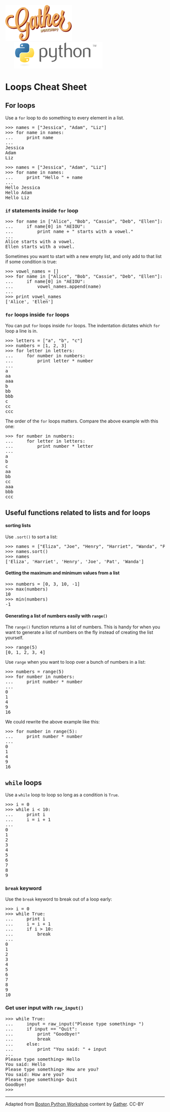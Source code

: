 [<img src="../assets/gather_workshops_logo.svg" alt="Gather Workshops" style="width:15em" />](http://gathergather.co.nz/workshops/)
[<img src="../assets/python-logo-generic.svg" alt="Gather Workshops" style="width:20em; margin-left:2em;" />](http://www.python.org)

# Loops Cheat Sheet

##  For loops

Use a <code>for</code> loop to do something to every element in a list.

<pre>
>>> names = ["Jessica", "Adam", "Liz"]
>>> for name in names:
...     print name
...
Jessica
Adam
Liz</pre>

<pre>
>>> names = ["Jessica", "Adam", "Liz"]
>>> for name in names:
...     print "Hello " + name
...
Hello Jessica
Hello Adam
Hello Liz</pre>

###  <code>if</code> statements inside <code>for</code> loop

<pre>
>>> for name in ["Alice", "Bob", "Cassie", "Deb", "Ellen"]:
...     if name[0] in "AEIOU":
...         print name + " starts with a vowel."
...
Alice starts with a vowel.
Ellen starts with a vowel.</pre>

Sometimes you want to start with a new empty list, and only add to that list if some condition is true:

<pre>
>>> vowel_names = []
>>> for name in ["Alice", "Bob", "Cassie", "Deb", "Ellen"]:
...     if name[0] in "AEIOU":
...         vowel_names.append(name)
...
>>> print vowel_names
['Alice', 'Ellen']</pre>

###  <code>for</code> loops inside <code>for</code> loops

You can put <code>for</code> loops inside <code>for</code> loops. The indentation dictates which <code>for</code> loop a line is in.

<pre>
>>> letters = ["a", "b", "c"]
>>> numbers = [1, 2, 3]
>>> for letter in letters:
...     for number in numbers:
...         print letter * number
...
a
aa
aaa
b
bb
bbb
c
cc
ccc</pre>

The order of the <code>for</code> loops matters. Compare the above example with this one:

<pre>
>>> for number in numbers:
...     for letter in letters:
...         print number * letter
...
a
b
c
aa
bb
cc
aaa
bbb
ccc</pre>

##  Useful functions related to lists and for loops

####  sorting lists

Use <code>.sort()</code> to sort a list:

<pre>
>>> names = ["Eliza", "Joe", "Henry", "Harriet", "Wanda", "Pat"]
>>> names.sort()
>>> names
['Eliza', 'Harriet', 'Henry', 'Joe', 'Pat', 'Wanda']
</pre>

####  Getting the maximum and minimum values from a list

<pre>
>>> numbers = [0, 3, 10, -1]
>>> max(numbers)
10
>>> min(numbers)
-1
</pre>

####  Generating a list of numbers easily with <code>range()</code>

The <code>range()</code> function returns a list of numbers. This is handy for when you want to generate a list of numbers on the fly instead of creating the list yourself.

<pre>
>>> range(5)
[0, 1, 2, 3, 4]
</pre>

Use <code>range</code> when you want to loop over a bunch of numbers in a list:

<pre>
>>> numbers = range(5)
>>> for number in numbers:
...     print number * number
...
0
1
4
9
16
</pre>

We could rewrite the above example like this:

<pre>
>>> for number in range(5):
...     print number * number
...
0
1
4
9
16
</pre>

##  <code>while</code> loops

Use a <code>while</code> loop to loop so long as a condition is <code>True</code>.

<pre>>>> i = 0
>>> while i < 10:
...     print i
...     i = i + 1
...
0
1
2
3
4
5
6
7
8
9</pre>

###  <code>break</code> keyword

Use the <code>break</code> keyword to break out of a loop early:

<pre>
>>> i = 0
>>> while True:
...     print i
...     i = i + 1
...     if i > 10:
...         break
...
0
1
2
3
4
5
6
7
8
9
10</pre>

###  Get user input with <code>raw_input()</code>

<pre>
>>> while True:
...     input = raw_input("Please type something> ")
...     if input == "Quit":
...         print "Goodbye!"
...         break
...     else:
...         print "You said: " + input
...
Please type something> Hello
You said: Hello
Please type something> How are you?
You said: How are you?
Please type something> Quit
Goodbye!
>>> </pre>

---------------------------------------

Adapted from [Boston Python Workshop](https://openhatch.org/wiki/Boston_Python_Workshop_6/Data_types) content
by [Gather](https://github.com/organizations/nzgather). CC-BY
